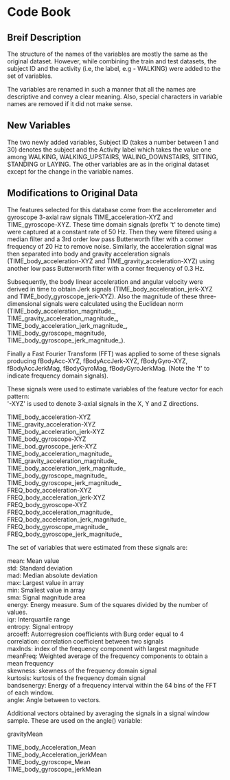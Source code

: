 # Code Book

## Breif Description

The structure of the names of the variables are mostly the same as the original dataset. However, while combining the train and test datasets, the subject ID and the activity (i.e, the label, e.g - WALKING) were added to the set of variables. 

The variables are renamed in such a manner that all the names are descriptive and convey a clear meaning. Also, special characters in variable names are removed if it did not make sense.

## New Variables

The two newly added variables, Subject ID (takes a number between 1 and 30) denotes the subject and the Activity label which takes the value one among WALKING, WALKING_UPSTAIRS, WALING_DOWNSTAIRS, SITTING, STANDING or LAYING. The other variables are as in the original dataset except for the change in the variable names.

## Modifications to Original Data

The features selected for this database come from the accelerometer and gyroscope 3-axial raw signals TIME_acceleration-XYZ and TIME_gyroscope-XYZ. These time domain signals (prefix 't' to denote time) were captured at a constant rate of 50 Hz. Then they were filtered using a median filter and a 3rd order low pass Butterworth filter with a corner frequency of 20 Hz to remove noise. Similarly, the acceleration signal was then separated into body and gravity acceleration signals (TIME_body_acceleration-XYZ and TIME_gravity_acceleration-XYZ) using another low pass Butterworth filter with a corner frequency of 0.3 Hz. 

Subsequently, the body linear acceleration and angular velocity were derived in time to obtain Jerk signals (TIME_body_acceleration_jerk-XYZ and TIME_body_gyroscope_jerk-XYZ). Also the magnitude of these three-dimensional signals were calculated using the Euclidean norm (TIME_body_acceleration_magnitude_, TIME_gravity_acceleration_magnitude_, TIME_body_acceleration_jerk_magnitude_, TIME_body_gyroscope_magnitude, TIME_body_gyroscope_jerk_magnitude_). 

Finally a Fast Fourier Transform (FFT) was applied to some of these signals producing fBodyAcc-XYZ, fBodyAccJerk-XYZ, fBodyGyro-XYZ, fBodyAccJerkMag, fBodyGyroMag, fBodyGyroJerkMag. (Note the 'f' to indicate frequency domain signals). 

These signals were used to estimate variables of the feature vector for each pattern:  
'-XYZ' is used to denote 3-axial signals in the X, Y and Z directions.

TIME_body_acceleration-XYZ  
TIME_gravity_acceleration-XYZ  
TIME_body_acceleration_jerk-XYZ  
TIME_body_gyroscope-XYZ   
TIME_bod_gyroscope_jerk-XYZ  
TIME_body_acceleration_magnitude_   
TIME_gravity_acceleration_magnitude_  
TIME_body_acceleration_jerk_magnitude_   
TIME_body_gyroscope_magnitude_  
TIME_body_gyroscope_jerk_magnitude_  
FREQ_body_acceleration-XYZ  
FREQ_body_acceleration_jerk-XYZ  
FREQ_body_gyroscope-XYZ  
FREQ_body_acceleration_magnitude_  
FREQ_body_acceleration_jerk_magnitude_  
FREQ_body_gyroscope_magnitude_  
FREQ_body_gyroscope_jerk_magnitude_     

The set of variables that were estimated from these signals are: 

mean: Mean value  
std: Standard deviation  
mad: Median absolute deviation  
max: Largest value in array  
min: Smallest value in array  
sma: Signal magnitude area  
energy: Energy measure. Sum of the squares divided by the number of values.  
iqr: Interquartile range  
entropy: Signal entropy  
arcoeff: Autorregresion coefficients with Burg order equal to 4  
correlation: correlation coefficient between two signals  
maxInds: index of the frequency component with largest magnitude  
meanFreq: Weighted average of the frequency components to obtain a mean frequency  
skewness: skewness of the frequency domain signal  
kurtosis: kurtosis of the frequency domain signal  
bandsenergy: Energy of a frequency interval within the 64 bins of the FFT of each window.  
angle: Angle between to vectors.


Additional vectors obtained by averaging the signals in a signal window sample. These are used on the angle() variable:

gravityMean

TIME_body_Acceleration_Mean  
TIME_body_Acceleration_jerkMean  
TIME_body_gyroscope_Mean  
TIME_body_gyroscope_jerkMean
